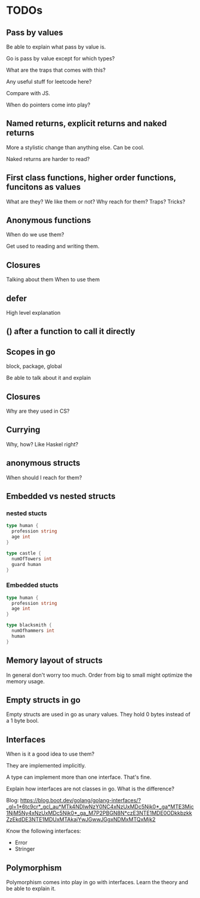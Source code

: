 # TODOs

## Pass by values
Be able to explain what pass by value is.

Go is pass by value except for which types?

What are the traps that comes with this?

Any useful stuff for leetcode here?

Compare with JS.

When do pointers come into play?


## Named returns, explicit returns and naked returns

More a stylistic change than anything else. Can be cool.

Naked returns are harder to read?


## First class functions, higher order functions, funcitons as values
What are they?
We like them or not?
Why reach for them?
Traps? 
Tricks?


## Anonymous functions
When do we use them?

Get used to reading and writing them.


## Closures
Talking about them
When to use them


## defer

High level explanation


## () after a function to call it directly


## Scopes in go

block, package, global

Be able to talk about it and explain

## Closures

Why are they used in CS?

## Currying

Why, how?
Like Haskel right?


## anonymous structs

When should I reach for them?


## Embedded vs nested structs

### nested stucts
```go
type human {
  profession string
  age int
}

type castle {
  numOfTowers int
  guard human
}
```

### Embedded stucts

```go
type human {
  profession string
  age int
}

type blacksmith {
  numOfhammers int
  human
}
```


## Memory layout of structs

In general don't worry too much. Order from big to small might optimize the memory usage.

## Empty structs in go

Empty structs are used in go as unary values. They hold 0 bytes instead of a 1 byte bool.

## Interfaces

When is it a good idea to use them?

They are implemented implicitly.

A type can implement more than one interface. That's fine.

Explain how interfaces are not classes in go. What is the difference?

Blog: https://blog.boot.dev/golang/golang-interfaces/?_gl=1*6tc9cr*_gcl_au*MTk4NDIwNzY0NC4xNzUxMDc5Njk0*_ga*MTE3Mjc1NjM5Ny4xNzUxMDc5Njk0*_ga_M7P2PBGN8N*czE3NTE1MDE0ODkkbzkkZzEkdDE3NTE1MDUxMTAkajYwJGwwJGgxNDMxMTQxMjk2

Know the following interfaces:
- Error
- Stringer

## Polymorphism

Polymorphism comes into play in go with interfaces. Learn the theory and be able to explain it.
